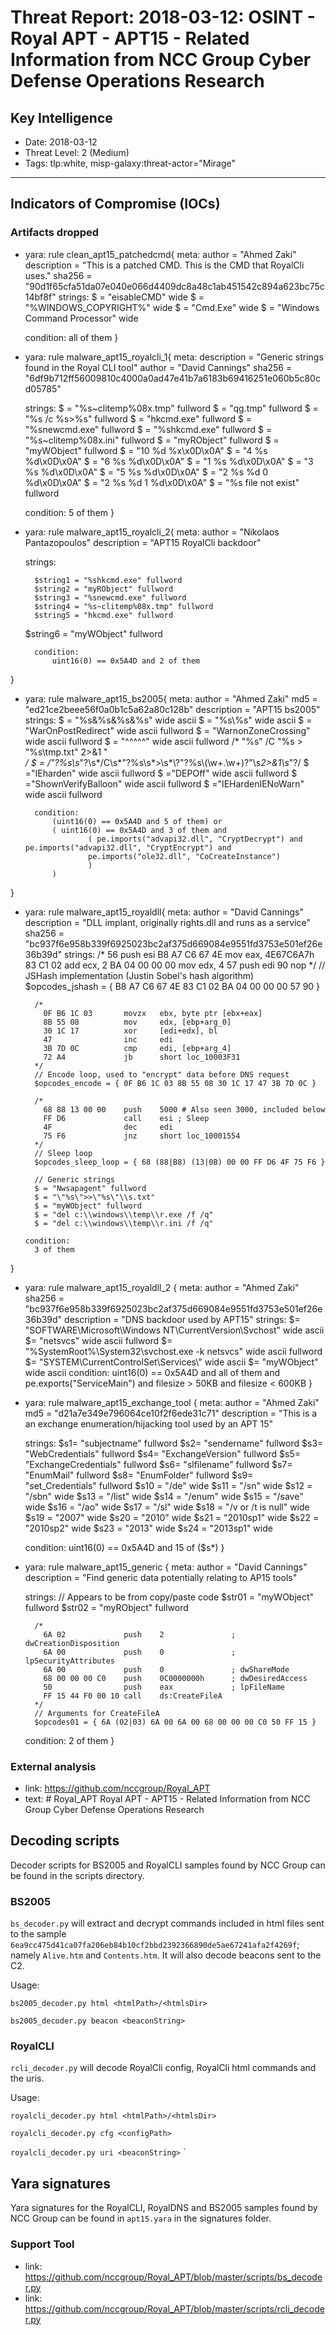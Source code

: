 # Threat Report: 2018-03-12: OSINT -  Royal APT - APT15 - Related Information from NCC Group Cyber Defense Operations Research


## Key Intelligence
* Date: 2018-03-12
* Threat Level: 2 (Medium)
* Tags: tlp:white, misp-galaxy:threat-actor="Mirage"

---

## Indicators of Compromise (IOCs)
### Artifacts dropped
* yara: rule clean_apt15_patchedcmd{
	meta:
		author = "Ahmed Zaki"
        	description = "This is a patched CMD. This is the CMD that RoyalCli uses."
		sha256 = "90d1f65cfa51da07e040e066d4409dc8a48c1ab451542c894a623bc75c14bf8f"
	strings:
        	$ = "eisableCMD" wide
        	$ = "%WINDOWS_COPYRIGHT%" wide
        	$ = "Cmd.Exe" wide
        	$ = "Windows Command Processor" wide
		
	condition:
        	all of them
}
* yara: rule malware_apt15_royalcli_1{
	meta:
        	description = "Generic strings found in the Royal CLI tool"
		author = "David Cannings"
		sha256 = "6df9b712ff56009810c4000a0ad47e41b7a6183b69416251e060b5c80cd05785"

	strings:
	    $ = "%s~clitemp%08x.tmp" fullword
		$ = "qg.tmp" fullword
		$ = "%s /c %s>%s" fullword
		$ = "hkcmd.exe" fullword
		$ = "%snewcmd.exe" fullword
		$ = "%shkcmd.exe" fullword
		$ = "%s~clitemp%08x.ini" fullword
		$ = "myRObject" fullword
		$ = "myWObject" fullword
		$ = "10 %d %x\x0D\x0A"
		$ = "4 %s  %d\x0D\x0A"
		$ = "6 %s  %d\x0D\x0A"
		$ = "1 %s  %d\x0D\x0A"
		$ = "3 %s  %d\x0D\x0A"
		$ = "5 %s  %d\x0D\x0A"
		$ = "2 %s  %d 0 %d\x0D\x0A"
		$ = "2 %s  %d 1 %d\x0D\x0A"
		$ = "%s file not exist" fullword

	condition:
	    5 of them
}
* yara: rule malware_apt15_royalcli_2{
	meta:
		author = "Nikolaos Pantazopoulos"
        	description = "APT15 RoyalCli backdoor"

	strings:
				
		$string1 = "%shkcmd.exe" fullword
		$string2 = "myRObject" fullword
		$string3 = "%snewcmd.exe" fullword
		$string4 = "%s~clitemp%08x.tmp" fullword
		$string5 = "hkcmd.exe" fullword
    $string6 = "myWObject" fullword

		condition:
			uint16(0) == 0x5A4D and 2 of them
}
* yara: rule malware_apt15_bs2005{
	meta:
        	author	=	"Ahmed Zaki"
        	md5	=	"ed21ce2beee56f0a0b1c5a62a80c128b"
        	description	=	"APT15 bs2005"
    	strings:
        	$ = "%s&%s&%s&%s"  wide ascii
        	$ = "%s\\%s"  wide ascii
        	$ = "WarOnPostRedirect"  wide ascii fullword
        	$ = "WarnonZoneCrossing"  wide ascii fullword
        	$ = "^^^^^" wide ascii fullword
        	/*
        	     "%s" /C "%s > "%s\tmp.txt" 2>&1 "     
       		*/
        	$ =  /"?%s\s*"?\s*\/C\s*"?%s\s*>\s*\\?"?%s\\(\w+\.\w+)?"\s*2>&1\s*"?/ 
        	$ ="IEharden" wide ascii fullword
        	$ ="DEPOff" wide ascii fullword
        	$ ="ShownVerifyBalloon" wide ascii fullword
        	$ ="IEHardenIENoWarn" wide ascii fullword

    	condition:
        	(uint16(0) == 0x5A4D and 5 of them) or 
        	( uint16(0) == 0x5A4D and 3 of them and 
            		( pe.imports("advapi32.dll", "CryptDecrypt") and pe.imports("advapi32.dll", "CryptEncrypt") and
              		pe.imports("ole32.dll", "CoCreateInstance")
            		)
        	)
}
* yara: rule malware_apt15_royaldll{
	meta:
		author = "David Cannings"
    		description = "DLL implant, originally rights.dll and runs as a service"
    		sha256 = "bc937f6e958b339f6925023bc2af375d669084e9551fd3753e501ef26e36b39d"
	strings:
	    /*
	      56                push    esi
	      B8 A7 C6 67 4E    mov     eax, 4E67C6A7h
	      83 C1 02          add     ecx, 2
	      BA 04 00 00 00    mov     edx, 4
	      57                push    edi
	      90                nop
	    */
	    // JSHash implementation (Justin Sobel's hash algorithm)
	    $opcodes_jshash = { B8 A7 C6 67 4E 83 C1 02 BA 04 00 00 00 57 90 }

	    /*
	      0F B6 1C 03       movzx   ebx, byte ptr [ebx+eax]
	      8B 55 08          mov     edx, [ebp+arg_0]
	      30 1C 17          xor     [edi+edx], bl
	      47                inc     edi
	      3B 7D 0C          cmp     edi, [ebp+arg_4]
	      72 A4             jb      short loc_10003F31
	    */
	    // Encode loop, used to "encrypt" data before DNS request
	    $opcodes_encode = { 0F B6 1C 03 8B 55 08 30 1C 17 47 3B 7D 0C }

	    /*
	      68 88 13 00 00    push    5000 # Also seen 3000, included below
	      FF D6             call    esi ; Sleep
	      4F                dec     edi
	      75 F6             jnz     short loc_10001554
	    */
	    // Sleep loop
	    $opcodes_sleep_loop = { 68 (88|B8) (13|0B) 00 00 FF D6 4F 75 F6 }

	    // Generic strings
	    $ = "Nwsapagent" fullword
	    $ = "\"%s\">>\"%s\"\\s.txt"
	    $ = "myWObject" fullword
	    $ = "del c:\\windows\\temp\\r.exe /f /q"
	    $ = "del c:\\windows\\temp\\r.ini /f /q"

	  condition:
	    3 of them
}
* yara: rule malware_apt15_royaldll_2	{
	meta:
		author	=	"Ahmed Zaki"
		sha256	=	"bc937f6e958b339f6925023bc2af375d669084e9551fd3753e501ef26e36b39d"
		description	=	"DNS backdoor used by APT15"
	strings:
		$= "SOFTWARE\\Microsoft\\Windows NT\\CurrentVersion\\Svchost" wide ascii 
		$= "netsvcs" wide ascii fullword
		$= "%SystemRoot%\\System32\\svchost.exe -k netsvcs" wide ascii fullword
		$= "SYSTEM\\CurrentControlSet\\Services\\" wide ascii
		$= "myWObject" wide ascii 
	condition:
		uint16(0) == 0x5A4D and all of them
		and pe.exports("ServiceMain")
		and filesize > 50KB and filesize < 600KB
}
* yara: rule malware_apt15_exchange_tool {
	meta:
		author = "Ahmed Zaki"
		md5 = "d21a7e349e796064ce10f2f6ede31c71"
        	description = "This is a an exchange enumeration/hijacking tool used by an APT 15"

	strings:
		$s1= "subjectname" fullword
		$s2= "sendername" fullword
		$s3= "WebCredentials" fullword
		$s4= "ExchangeVersion"	fullword
		$s5= "ExchangeCredentials"	fullword
		$s6= "slfilename"	fullword
		$s7= "EnumMail"	fullword
		$s8= "EnumFolder"	fullword
		$s9= "set_Credentials"	fullword
		$s10 = "/de" wide
		$s11 = "/sn" wide
		$s12 = "/sbn" wide
		$s13 = "/list" wide
		$s14 = "/enum" wide
		$s15 = "/save" wide
		$s16 = "/ao" wide
		$s17 = "/sl" wide
		$s18 = "/v or /t is null" wide
		$s19 = "2007" wide
		$s20 = "2010" wide
		$s21 = "2010sp1" wide
		$s22 = "2010sp2" wide
		$s23 = "2013" wide
		$s24 = "2013sp1" wide

	condition:
		uint16(0) == 0x5A4D and 15 of ($s*)
}
* yara: rule malware_apt15_generic {
	meta:
		author = "David Cannings"
		description = "Find generic data potentially relating to AP15 tools"
	
	strings:
	    // Appears to be from copy/paste code
	    $str01 = "myWObject" fullword
	    $str02 = "myRObject" fullword

	    /*
	      6A 02             push    2               ; dwCreationDisposition
	      6A 00             push    0               ; lpSecurityAttributes
	      6A 00             push    0               ; dwShareMode
	      68 00 00 00 C0    push    0C0000000h      ; dwDesiredAccess
	      50                push    eax             ; lpFileName
	      FF 15 44 F0 00 10 call    ds:CreateFileA
	    */
	    // Arguments for CreateFileA
	    $opcodes01 = { 6A (02|03) 6A 00 6A 00 68 00 00 00 C0 50 FF 15 }

  	condition:
		2 of them
}

### External analysis
* link: https://github.com/nccgroup/Royal_APT
* text: # Royal_APT
Royal APT - APT15 - Related Information from NCC Group Cyber Defense Operations Research


## Decoding scripts
Decoder scripts for BS2005 and RoyalCLI samples found by NCC Group can be found in the scripts directory. 

### BS2005
  `bs_decoder.py` will extract and decrypt commands included in html files sent to the sample `6ea9cc475d41ca07fa206eb84b10cf2bbd2392366890de5ae67241afa2f4269f`; namely `Alive.htm` and `Contents.htm`. It will also decode beacons sent to the C2.

Usage:

`bs2005_decoder.py html <htmlPath>/<htmlsDir>`

`bs2005_decoder.py beacon <beaconString>`

### RoyalCLI
`rcli_decoder.py` will decode RoyalCli config, RoyalCli html commands and the uris. 


Usage:

`royalcli_decoder.py html <htmlPath>/<htmlsDir>`

`royalcli_decoder.py cfg <configPath>`

`royalcli_decoder.py uri <beaconString>`
`

## Yara signatures
Yara signatures for the RoyalCLI, RoyalDNS and BS2005 samples found by NCC Group can be found in `apt15.yara` in the signatures folder.

### Support Tool
* link: https://github.com/nccgroup/Royal_APT/blob/master/scripts/bs_decoder.py
* link: https://github.com/nccgroup/Royal_APT/blob/master/scripts/rcli_decoder.py
